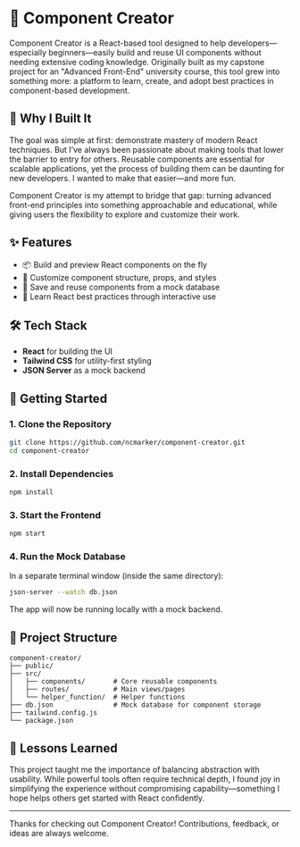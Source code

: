 # 🧩 Component Creator

Component Creator is a React-based tool designed to help developers—especially beginners—easily build and reuse UI components without needing extensive coding knowledge. Originally built as my capstone project for an "Advanced Front-End" university course, this tool grew into something more: a platform to learn, create, and adopt best practices in component-based development.

## 🚀 Why I Built It

The goal was simple at first: demonstrate mastery of modern React techniques. But I’ve always been passionate about making tools that lower the barrier to entry for others. Reusable components are essential for scalable applications, yet the process of building them can be daunting for new developers. I wanted to make that easier—and more fun.

Component Creator is my attempt to bridge that gap: turning advanced front-end principles into something approachable and educational, while giving users the flexibility to explore and customize their work.

## ✨ Features

- 📦 Build and preview React components on the fly  
- 🎨 Customize component structure, props, and styles  
- 🔁 Save and reuse components from a mock database  
- 🧠 Learn React best practices through interactive use  

## 🛠 Tech Stack

- **React** for building the UI  
- **Tailwind CSS** for utility-first styling  
- **JSON Server** as a mock backend  

## 🧪 Getting Started

### 1. Clone the Repository

```bash
git clone https://github.com/ncmarker/component-creator.git
cd component-creator
```

### 2. Install Dependencies

```bash
npm install
```

### 3. Start the Frontend

```bash
npm start
```

### 4. Run the Mock Database

In a separate terminal window (inside the same directory):

```bash
json-server --watch db.json
```

The app will now be running locally with a mock backend.

## 📁 Project Structure

```
component-creator/
├── public/
├── src/
│   ├── components/       # Core reusable components
│   ├── routes/           # Main views/pages
│   └── helper_function/  # Helper functions
├── db.json               # Mock database for component storage
├── tailwind.config.js
└── package.json
```

## 🧠 Lessons Learned

This project taught me the importance of balancing abstraction with usability. While powerful tools often require technical depth, I found joy in simplifying the experience without compromising capability—something I hope helps others get started with React confidently.

---

Thanks for checking out Component Creator! Contributions, feedback, or ideas are always welcome.
